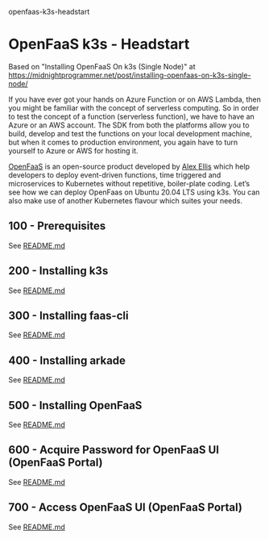openfaas-k3s-headstart
# OpenFaaS k3s - Headstart

Based on "Installing OpenFaaS On k3s (Single Node)" at https://midnightprogrammer.net/post/installing-openfaas-on-k3s-single-node/

If you have ever got your hands on Azure Function or on AWS Lambda, then you might be familiar with the concept of serverless computing. So in order to test the concept of a function (serverless function), we have to have an Azure or an AWS account. The SDK from both the platforms allow you to build, develop and test the functions on your local development machine, but when it comes to production environment, you again have to turn yourself to Azure or AWS for hosting it. 

[OpenFaaS](https://www.openfaas.com/) is an open-source product developed by [Alex Ellis](https://github.com/alexellis) which help developers to deploy event-driven functions, time triggered and microservices to Kubernetes without repetitive, boiler-plate coding. Let’s see how we can deploy OpenFaas on Ubuntu 20.04 LTS using k3s. You can also make use of another Kubernetes flavour which suites your needs.

## 100 - Prerequisites
See [README.md](./100/README.md)

## 200 - Installing k3s
See [README.md](./200/README.md)

## 300 - Installing faas-cli
See [README.md](./300/README.md)

## 400 - Installing arkade
See [README.md](./400/README.md)

## 500 - Installing OpenFaaS
See [README.md](./500/README.md)

## 600 - Acquire Password for OpenFaaS UI (OpenFaaS Portal)
See [README.md](./600/README.md)

## 700 - Access OpenFaaS UI (OpenFaaS Portal)
See [README.md](./700/README.md)
